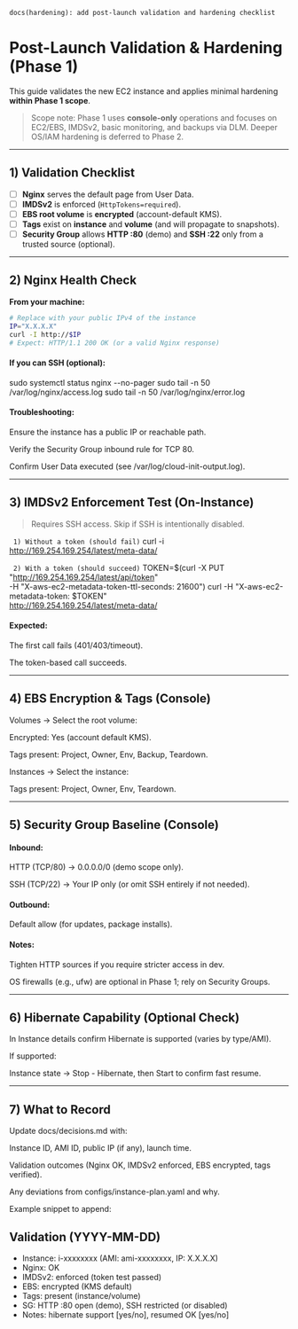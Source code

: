 `docs(hardening): add post-launch validation and hardening checklist`

# Post-Launch Validation & Hardening (Phase 1)

This guide validates the new EC2 instance and applies minimal hardening **within Phase 1 scope**.

> Scope note: Phase 1 uses **console-only** operations and focuses on EC2/EBS, IMDSv2, basic monitoring, and backups via DLM. Deeper OS/IAM hardening is deferred to Phase 2.

---

## 1) Validation Checklist

- [ ] **Nginx** serves the default page from User Data.
- [ ] **IMDSv2** is enforced (`HttpTokens=required`).
- [ ] **EBS root volume** is **encrypted** (account-default KMS).
- [ ] **Tags** exist on **instance** and **volume** (and will propagate to snapshots).
- [ ] **Security Group** allows **HTTP :80** (demo) and **SSH :22** only from a trusted source (optional).

---

## 2) Nginx Health Check

**From your machine:**
```bash
# Replace with your public IPv4 of the instance
IP="X.X.X.X"
curl -I http://$IP
# Expect: HTTP/1.1 200 OK (or a valid Nginx response)
```

#### If you can SSH (optional):

sudo systemctl status nginx --no-pager
sudo tail -n 50 /var/log/nginx/access.log
sudo tail -n 50 /var/log/nginx/error.log

#### Troubleshooting:

Ensure the instance has a public IP or reachable path.

Verify the Security Group inbound rule for TCP 80.

Confirm User Data executed (see /var/log/cloud-init-output.log).



---

## 3) IMDSv2 Enforcement Test (On-Instance)

> Requires SSH access. Skip if SSH is intentionally disabled.


` 1) Without a token (should fail)`
curl -i http://169.254.169.254/latest/meta-data/

` 2) With a token (should succeed)`
TOKEN=$(curl -X PUT "http://169.254.169.254/latest/api/token" \
  -H "X-aws-ec2-metadata-token-ttl-seconds: 21600")
curl -H "X-aws-ec2-metadata-token: $TOKEN" \
  http://169.254.169.254/latest/meta-data/

#### Expected:

The first call fails (401/403/timeout).

The token-based call succeeds.



---

## 4) EBS Encryption & Tags (Console)

Volumes → Select the root volume:

Encrypted: Yes (account default KMS).

Tags present: Project, Owner, Env, Backup, Teardown.


Instances → Select the instance:

Tags present: Project, Owner, Env, Teardown.




---

## 5) Security Group Baseline (Console)

#### Inbound:

HTTP (TCP/80) → 0.0.0.0/0 (demo scope only).

SSH (TCP/22) → Your IP only (or omit SSH entirely if not needed).


#### Outbound:

Default allow (for updates, package installs).


#### Notes:

Tighten HTTP sources if you require stricter access in dev.

OS firewalls (e.g., ufw) are optional in Phase 1; rely on Security Groups.



---

## 6) Hibernate Capability (Optional Check)

In Instance details confirm Hibernate is supported (varies by type/AMI).

If supported:

Instance state → Stop - Hibernate, then Start to confirm fast resume.




---

## 7) What to Record

Update docs/decisions.md with:

Instance ID, AMI ID, public IP (if any), launch time.

Validation outcomes (Nginx OK, IMDSv2 enforced, EBS encrypted, tags verified).

Any deviations from configs/instance-plan.yaml and why.


Example snippet to append:

## Validation (YYYY-MM-DD)
- Instance: i-xxxxxxxx (AMI: ami-xxxxxxxx, IP: X.X.X.X)
- Nginx: OK
- IMDSv2: enforced (token test passed)
- EBS: encrypted (KMS default)
- Tags: present (instance/volume)
- SG: HTTP :80 open (demo), SSH restricted (or disabled)
- Notes: hibernate support [yes/no], resumed OK [yes/no]
